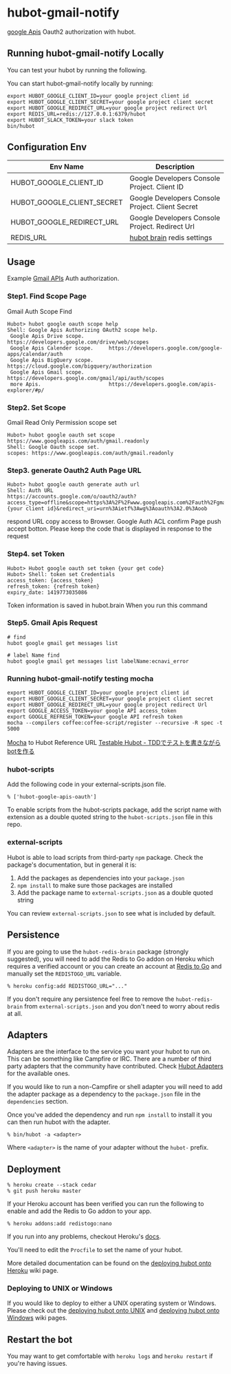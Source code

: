 # hubot-gmail-notify

[google Apis](https://code.google.com/apis/console/) Oauth2 authorization with hubot.

## Running hubot-gmail-notify Locally

You can test your hubot by running the following.

You can start hubot-gmail-notify locally by running:

```shell
export HUBOT_GOOGLE_CLIENT_ID=your google project client id
export HUBOT_GOOGLE_CLIENT_SECRET=your google project client secret
export HUBOT_GOOGLE_REDIRECT_URL=your google project redirect Url
export REDIS_URL=redis://127.0.0.1:6379/hubot
export HUBOT_SLACK_TOKEN=your slack token
bin/hubot
```


## Configuration Env


| Env Name | Description |
|---|---|
| HUBOT_GOOGLE_CLIENT_ID | Google Developers Console Project. Client ID |
| HUBOT_GOOGLE_CLIENT_SECRET | Google Developers Console Project. Client Secret |
| HUBOT_GOOGLE_REDIRECT_URL  | Google Developers Console Project. Redirect Url |
| REDIS_URL                  | [hubot brain](https://github.com/github/hubot/blob/master/docs/scripting.md#persistence) redis settings|

## Usage

Example [Gmail APIs](https://developers.google.com/gmail/api/?hl=ja) Auth authorization.

### Step1. Find Scope Page

Gmail Auth Scope Find

```
Hubot> hubot google oauth scope help
Shell: Google Apis Authorizing OAuth2 scope help.
 Google Apis Drive scope.        https://developers.google.com/drive/web/scopes
 Google Apis Calender scope.     https://developers.google.com/google-apps/calendar/auth
 Google Apis BigQuery scope.     https://cloud.google.com/bigquery/authorization
 Google Apis Gmail scope.        https://developers.google.com/gmail/api/auth/scopes
 more Apis.                      https://developers.google.com/apis-explorer/#p/
```

### Step2. Set Scope

Gmail Read Only Permission scope set

```
Hubot> hubot google oauth set scope https://www.googleapis.com/auth/gmail.readonly
Shell: Google Oauth scope set.
scopes: https://www.googleapis.com/auth/gmail.readonly
```

### Step3. generate Oauth2 Auth Page URL

```
Hubot> hubot google oauth generate auth url
Shell: Auth URL
https://accounts.google.com/o/oauth2/auth?access_type=offline&scope=https%3A%2F%2Fwww.googleapis.com%2Fauth%2Fgmail.readonly&response_type=code&client_id={your client id}&redirect_uri=urn%3Aietf%3Awg%3Aoauth%3A2.0%3Aoob
```

respond URL copy access to Browser. Google Auth ACL confirm Page push accept botton. Please keep the code that is displayed in response to the request

### Step4. set Token

```
Hubot> Hubot google oauth set token {your get code}
Hubot> Shell: token set Credentials
access_token: {access_token}
refresh_token: {refresh token}
expiry_date: 1419773035086
```

Token information is saved in hubot.brain When you run this command

### Step5. Gmail Apis Request

```shell
# find
hubot google gmail get messages list

# label Name find
hubot google gmail get messages list labelName:ecnavi_error
```

### Running hubot-gmail-notify testing mocha


```shell
export HUBOT_GOOGLE_CLIENT_ID=your google project client id
export HUBOT_GOOGLE_CLIENT_SECRET=your google project client secret
export HUBOT_GOOGLE_REDIRECT_URL=your google project redirect Url
export GOOGLE_ACCESS_TOKEN=your google API access_token
export GOOGLE_REFRESH_TOKEN=your google API refresh token
mocha --compilers coffee:coffee-script/register --recursive -R spec -t 5000
```


[Mocha](http://mochajs.org/) to Hubot Reference URL [Testable Hubot - TDDでテストを書きながらbotを作る](http://devlog.forkwell.com/2014/10/28/testable-hubot-tdddetesutowoshu-kinagarabotwozuo-ru/)

### hubot-scripts

Add the following code in your external-scripts.json file.

	% ['hubot-google-apis-oauth']
To enable scripts from the hubot-scripts package, add the script name with
extension as a double quoted string to the `hubot-scripts.json` file in this
repo.

[hubot-scripts]: https://github.com/github/hubot-scripts

### external-scripts

Hubot is able to load scripts from third-party `npm` package. Check the package's documentation, but in general it is:

1. Add the packages as dependencies into your `package.json`
2. `npm install` to make sure those packages are installed
3. Add the package name to `external-scripts.json` as a double quoted string

You can review `external-scripts.json` to see what is included by default.

##  Persistence

If you are going to use the `hubot-redis-brain` package
(strongly suggested), you will need to add the Redis to Go addon on Heroku which requires a verified
account or you can create an account at [Redis to Go][redistogo] and manually
set the `REDISTOGO_URL` variable.

    % heroku config:add REDISTOGO_URL="..."

If you don't require any persistence feel free to remove the
`hubot-redis-brain` from `external-scripts.json` and you don't need to worry
about redis at all.

[redistogo]: https://redistogo.com/

## Adapters

Adapters are the interface to the service you want your hubot to run on. This
can be something like Campfire or IRC. There are a number of third party
adapters that the community have contributed. Check
[Hubot Adapters][hubot-adapters] for the available ones.

If you would like to run a non-Campfire or shell adapter you will need to add
the adapter package as a dependency to the `package.json` file in the
`dependencies` section.

Once you've added the dependency and run `npm install` to install it you can
then run hubot with the adapter.

    % bin/hubot -a <adapter>

Where `<adapter>` is the name of your adapter without the `hubot-` prefix.

[hubot-adapters]: https://github.com/github/hubot/blob/master/docs/adapters.md

## Deployment

    % heroku create --stack cedar
    % git push heroku master

If your Heroku account has been verified you can run the following to enable
and add the Redis to Go addon to your app.

    % heroku addons:add redistogo:nano

If you run into any problems, checkout Heroku's [docs][heroku-node-docs].

You'll need to edit the `Procfile` to set the name of your hubot.

More detailed documentation can be found on the
[deploying hubot onto Heroku][deploy-heroku] wiki page.

### Deploying to UNIX or Windows

If you would like to deploy to either a UNIX operating system or Windows.
Please check out the [deploying hubot onto UNIX][deploy-unix] and
[deploying hubot onto Windows][deploy-windows] wiki pages.

[heroku-node-docs]: http://devcenter.heroku.com/articles/node-js
[deploy-heroku]: https://github.com/github/hubot/blob/master/docs/deploying/heroku.md
[deploy-unix]: https://github.com/github/hubot/blob/master/docs/deploying/unix.md
[deploy-windows]: https://github.com/github/hubot/blob/master/docs/deploying/unix.md

## Restart the bot

You may want to get comfortable with `heroku logs` and `heroku restart`
if you're having issues.
